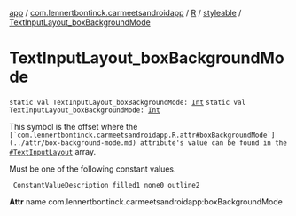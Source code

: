[app](../../../index.md) / [com.lennertbontinck.carmeetsandroidapp](../../index.md) / [R](../index.md) / [styleable](index.md) / [TextInputLayout_boxBackgroundMode](./-text-input-layout_box-background-mode.md)

# TextInputLayout_boxBackgroundMode

`static val TextInputLayout_boxBackgroundMode: `[`Int`](https://kotlinlang.org/api/latest/jvm/stdlib/kotlin/-int/index.html)
`static val TextInputLayout_boxBackgroundMode: `[`Int`](https://kotlinlang.org/api/latest/jvm/stdlib/kotlin/-int/index.html)

This symbol is the offset where the ``[`com.lennertbontinck.carmeetsandroidapp.R.attr#boxBackgroundMode`](../attr/box-background-mode.md) attribute's value can be found in the ``[`#TextInputLayout`](-text-input-layout.md) array.

Must be one of the following constant values.

     ConstantValueDescription filled1 none0 outline2

**Attr**
name com.lennertbontinck.carmeetsandroidapp:boxBackgroundMode

